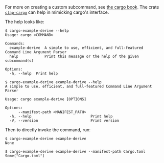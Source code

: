 For more on creating a custom subcommand, see [the cargo
book](https://doc.rust-lang.org/cargo/reference/external-tools.html#custom-subcommands).
The crate [`clap-cargo`](https://github.com/crate-ci/clap-cargo) can help in
mimicking cargo's interface.

The help looks like:

```console
$ cargo-example-derive --help
Usage: cargo <COMMAND>

Commands:
  example-derive  A simple to use, efficient, and full-featured Command Line Argument Parser
  help            Print this message or the help of the given subcommand(s)

Options:
  -h, --help  Print help

$ cargo-example-derive example-derive --help
A simple to use, efficient, and full-featured Command Line Argument Parser

Usage: cargo example-derive [OPTIONS]

Options:
      --manifest-path <MANIFEST_PATH>
  -h, --help                           Print help
  -V, --version                        Print version

```

Then to directly invoke the command, run:

```console
$ cargo-example-derive example-derive
None

$ cargo-example-derive example-derive --manifest-path Cargo.toml
Some("Cargo.toml")

```
